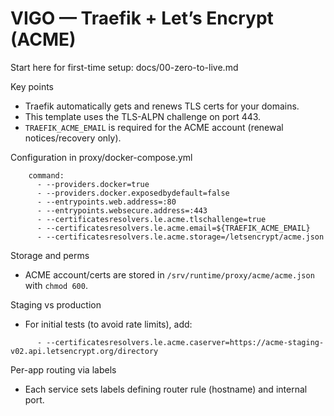 # VIGO — Traefik + Let’s Encrypt (ACME)

Start here for first-time setup: docs/00-zero-to-live.md

Key points
- Traefik automatically gets and renews TLS certs for your domains.
- This template uses the TLS-ALPN challenge on port 443.
- `TRAEFIK_ACME_EMAIL` is required for the ACME account (renewal notices/recovery only).

Configuration in proxy/docker-compose.yml
```
    command:
      - --providers.docker=true
      - --providers.docker.exposedbydefault=false
      - --entrypoints.web.address=:80
      - --entrypoints.websecure.address=:443
      - --certificatesresolvers.le.acme.tlschallenge=true
      - --certificatesresolvers.le.acme.email=${TRAEFIK_ACME_EMAIL}
      - --certificatesresolvers.le.acme.storage=/letsencrypt/acme.json
```

Storage and perms
- ACME account/certs are stored in `/srv/runtime/proxy/acme/acme.json` with `chmod 600`.

Staging vs production
- For initial tests (to avoid rate limits), add:
```
      - --certificatesresolvers.le.acme.caserver=https://acme-staging-v02.api.letsencrypt.org/directory
```

Per-app routing via labels
- Each service sets labels defining router rule (hostname) and internal port.
